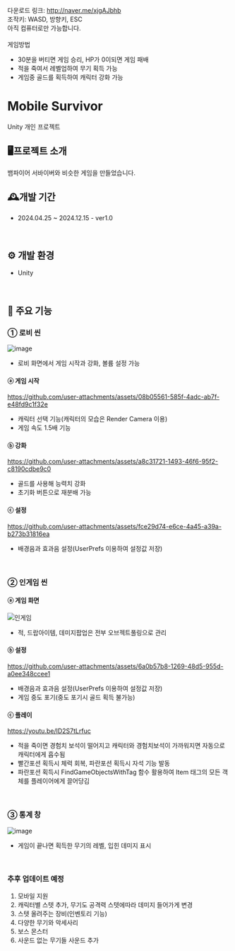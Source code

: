 다운로드 링크: <http://naver.me/xjgAJbhb> <br>
조작키: WASD, 방향키, ESC <br>
아직 컴퓨터로만 가능합니다. <br><br>
게임방법
 - 30분을 버티면 게임 승리, HP가 0이되면 게임 패배
 - 적을 죽여서 레벨업하여 무기 획득 가능
 - 게임중 골드를 획득하여 캐릭터 강화 가능

# Mobile Survivor
Unity 개인 프로젝트
<br>

## 🖥프로젝트 소개
뱀파이어 서바이버와 비슷한 게임을 만들었습니다.
<br>

## 🕰개발 기간
- 2024.04.25 ~ 2024.12.15 - ver1.0
<br>

## ⚙ 개발 환경
- Unity
<br>

## 📌 주요 기능
### ① 로비 씬
![image](https://github.com/user-attachments/assets/eea3431e-edb3-4c0f-b39c-580432304624)

 - 로비 화면에서 게임 시작과 강화, 볼륨 설정 가능

#### ⓐ 게임 시작

https://github.com/user-attachments/assets/08b05561-585f-4adc-ab7f-e48fd9c1f32e

 - 캐릭터 선택 기능(캐릭터의 모습은 Render Camera 이용)
 - 게임 속도 1.5배 기능

#### ⓑ 강화

https://github.com/user-attachments/assets/a8c31721-1493-46f6-95f2-c8190cdbe9c0

 - 골드를 사용해 능력치 강화
 - 초기화 버튼으로 재분배 가능

#### ⓒ 설정

https://github.com/user-attachments/assets/fce29d74-e6ce-4a45-a39a-b273b31816ea

 - 배경음과 효과음 설정(UserPrefs 이용하여 설정값 저장)

<br>

### ② 인게임 씬

#### ⓐ 게임 화면
![인게임](https://github.com/user-attachments/assets/d63d889f-b8f2-4227-977d-e6f488184509)

 - 적, 드랍아이템, 데미지팝업은 전부 오브젝트풀링으로 관리

#### ⓑ 설정

https://github.com/user-attachments/assets/6a0b57b8-1269-48d5-955d-a0ee348ccee1

 - 배경음과 효과음 설정(UserPrefs 이용하여 설정값 저장)
 - 게임 중도 포기(중도 포기시 골드 획득 불가능)

#### ⓒ 플레이
https://youtu.be/ID2S7tLrfuc
 - 적을 죽이면 경험치 보석이 떨어지고 캐릭터와 경험치보석이 가까워지면 자동으로 캐릭터에게 흡수됨
 - 빨간포션 획득시 체력 회복, 파란포션 획득시 자석 기능 발동
 - 파란포션 획득시 FindGameObjectsWithTag 함수 활용하여 Item 태그의 모든 객체를 플레이어에게 끌어당김

<br>

### ③ 통계 창
![image](https://github.com/user-attachments/assets/9d4d9f69-984b-4ce6-9d8a-3cc871c59da7)
 - 게임이 끝나면 획득한 무기의 레벨, 입힌 데미지 표시
<br>

### 추후 업데이트 예정
1. 모바일 지원
2. 캐릭터별 스텟 추가, 무기도 공격력 스텟에따라 데미지 들어가게 변경
3. 스텟 올려주는 장비(인벤토리 기능)
4. 다양한 무기와 악세사리
6. 보스 몬스터
7. 사운드 없는 무기들 사운드 추가

